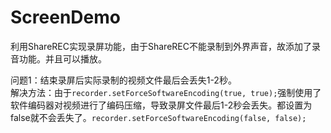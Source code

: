 # ScreenDemo
利用ShareREC实现录屏功能，由于ShareREC不能录制到外界声音，故添加了录音功能。并且可以播放。  
  
问题1：结束录屏后实际录制的视频文件最后会丢失1-2秒。  
解决方法：由于`recorder.setForceSoftwareEncoding(true, true);`强制使用了软件编码器对视频进行了编码压缩，导致录屏文件最后1-2秒会丢失。都设置为false就不会丢失了。`recorder.setForceSoftwareEncoding(false, false);`

